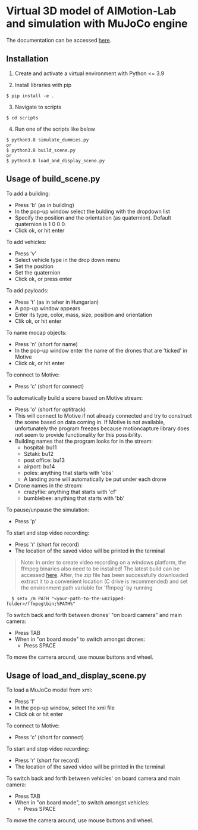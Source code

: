# Virtual 3D model of AIMotion-Lab and simulation with MuJoCo engine

The documentation can be accessed [here](https://github.com/AIMotionLab-SZTAKI/Mujoco-Simulator/wiki).

## Installation
1. Create and activate a virtual environment with Python <= 3.9

2. Install libraries with pip
```
$ pip install -e .
```
3. Navigate to scripts

```
$ cd scripts
```

4. Run one of the scripts like below
```
$ python3.8 simulate_dummies.py
or
$ python3.8 build_scene.py
or
$ python3.8 load_and_display_scene.py
```

## Usage of build_scene.py


To add a building:
  * Press 'b' (as in building)
  * In the pop-up window select the bulding with the dropdown list
  * Specify the position and the orientation (as quaternion). Default quaternion is 1 0 0 0.
  * Click ok, or hit enter

To add vehicles:
  * Press 'v'
  * Select vehicle type in the drop down menu
  * Set the position
  * Set the quaternion
  * Click ok, or press enter

To add payloads:
  * Press 't' (as in teher in Hungarian)
  * A pop-up window appears
  * Enter its type, color, mass, size, position and orientation
  * Clik ok, or hit enter

To name mocap objects:
  * Press 'n' (short for name)
  * In the pop-up window enter the name of the drones that are 'ticked' in Motive
  * Click ok, or hit enter

To connect to Motive:
  * Press 'c' (short for connect)

To automatically build a scene based on Motive stream:
  * Press 'o' (short for optitrack)
  * This will connect to Motive if not already connected and try to construct the scene based on data coming in. If Motive is not available, unfortunately the program freezes because motioncapture library does not seem to provide functionality for this possibility.
  * Building names that the program looks for in the stream:
    * hospital: bu11
    * Sztaki: bu12
    * post office: bu13
    * airport: bu14
    * poles: anything that starts with 'obs'
    * A landing zone will automatically be put under each drone
  * Drone names in the stream:
    * crazyflie: anything that starts with 'cf'
    * bumblebee: anything that starts with 'bb'

To pause/unpause the simulation:
  * Press 'p'

To start and stop video recording:
  * Press 'r' (short for record)
  * The location of the saved video will be printed in the terminal
  > Note: In order to create video recording on a windows platform, the ffmpeg binaries also need to be installed! The latest build can be accessed [here](https://www.gyan.dev/ffmpeg/builds/). After, the zip file has been successfully downloaded extract it to a convenient location (C drive is recommended) and set the environment path variable for 'ffmpeg' by running
  	
```
  $ setx /m PATH "<your-path-to-the-unzipped-folder>/ffmpeg\bin;%PATH%"
```

To switch back and forth between drones' "on board camera" and main camera:
  * Press TAB
  * When in "on board mode" to switch amongst drones:
    * Press SPACE

To move the camera around, use mouse buttons and wheel.

## Usage of load_and_display_scene.py

To load a MuJoCo model from xml:
  * Press 'l'
  * In the pop-up window, select the xml file
  * Click ok or hit enter

To connect to Motive:
  * Press 'c' (short for connect)

To start and stop video recording:
  * Press 'r' (short for record)
  * The location of the saved video will be printed in the terminal

To switch back and forth between vehicles' on board camera and main camera:
  * Press TAB
  * When in "on board mode", to switch amongst vehicles:
    * Press SPACE

To move the camera around, use mouse buttons and wheel.

